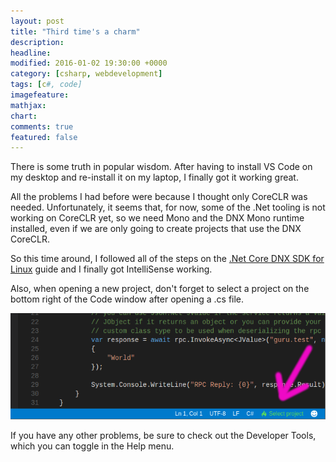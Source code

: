 ```yaml
---
layout: post
title: "Third time's a charm"
description:
headline:
modified: 2016-01-02 19:30:00 +0000
category: [csharp, webdevelopment]
tags: [c#, code]
imagefeature:
mathjax:
chart:
comments: true
featured: false
---
```


There is some truth in popular wisdom. After having to install VS Code on my desktop and re-install it on my laptop, I finally got it working great.

All the problems I had before were because I thought only CoreCLR was needed. Unfortunately, it seems that, for now, some of the .Net tooling is not working on CoreCLR yet, so we need Mono and the DNX Mono runtime installed, even if we are only going to create projects that use the DNX CoreCLR.

So this time around, I followed all of the steps on the [.Net Core DNX SDK for Linux](https://github.com/dotnet/coreclr/blob/master/Documentation/install/get-dotnetcore-dnx-linux.md) guide and I finally got IntelliSense working.

Also, when opening a new project, don't forget to select a project on the bottom right of the Code window after opening a .cs file.

![](/images/vscode-select-project.png)

If you have any other problems, be sure to check out the Developer Tools, which you can toggle in the Help menu.
